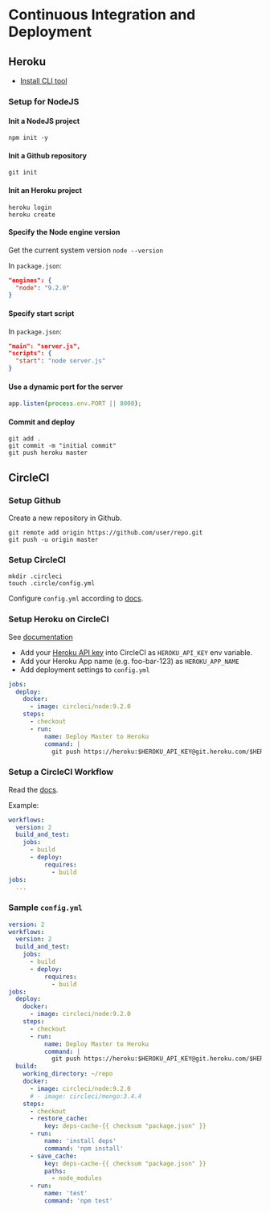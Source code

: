 # Continuous Integration and Deployment

## Heroku

- [Install CLI tool](https://devcenter.heroku.com/articles/heroku-cli#download-and-install)

### Setup for NodeJS

#### Init a NodeJS project

```
npm init -y
```

#### Init a Github repository

```
git init
```

#### Init an Heroku project

```
heroku login
heroku create
```

#### Specify the Node engine version

Get the current system version `node --version`

In `package.json`:

```json
"engines": {
  "node": "9.2.0"
}
```

#### Specify start script

In `package.json`:

```json
"main": "server.js",
"scripts": {
  "start": "node server.js"
}
```

#### Use a dynamic port for the server


```js
app.listen(process.env.PORT || 8000);
```

#### Commit and deploy

```
git add .
git commit -m "initial commit"
git push heroku master
```

## CircleCI

### Setup Github

Create a new repository in Github.

```
git remote add origin https://github.com/user/repo.git
git push -u origin master
```

### Setup CircleCI

```
mkdir .circleci
touch .circle/config.yml
```

Configure `config.yml` according to [docs](https://circleci.com/docs/2.0/).

### Setup Heroku on CircleCI

See [documentation](https://circleci.com/docs/2.0/deployment-integrations/#heroku)

- Add your [Heroku API key](https://dashboard.heroku.com/account) into CircleCI as `HEROKU_API_KEY` env variable.
- Add your Heroku App name (e.g. foo-bar-123) as `HEROKU_APP_NAME`
- Add deployment settings to `config.yml`

```yml
jobs:
  deploy:
    docker:
      - image: circleci/node:9.2.0
    steps:
      - checkout
      - run:
          name: Deploy Master to Heroku
          command: |
            git push https://heroku:$HEROKU_API_KEY@git.heroku.com/$HEROKU_APP_NAME.git master
```

### Setup a CircleCI Workflow

Read the [docs](https://circleci.com/docs/2.0/workflows/).

Example:

```yml
workflows:
  version: 2
  build_and_test:
    jobs:
      - build
      - deploy:
          requires:
            - build
jobs:
  ...
```

### Sample `config.yml`

```yml
version: 2
workflows:
  version: 2
  build_and_test:
    jobs:
      - build
      - deploy:
          requires:
            - build
jobs:
  deploy:
    docker:
      - image: circleci/node:9.2.0
    steps:
      - checkout
      - run:
          name: Deploy Master to Heroku
          command: |
            git push https://heroku:$HEROKU_API_KEY@git.heroku.com/$HEROKU_APP_NAME.git master
  build:
    working_directory: ~/repo
    docker:
      - image: circleci/node:9.2.0
      # - image: circleci/mongo:3.4.4
    steps:
      - checkout
      - restore_cache:
          key: deps-cache-{{ checksum "package.json" }}
      - run:
          name: 'install deps'
          command: 'npm install'
      - save_cache:
          key: deps-cache-{{ checksum "package.json" }}
          paths:
            - node_modules
      - run:
          name: 'test'
          command: 'npm test'
```

